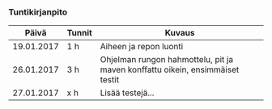### Tuntikirjanpito
Päivä | Tunnit | Kuvaus
------|--------|-------
19.01.2017 | 1 h | Aiheen ja repon luonti
26.01.2017 | 3 h | Ohjelman rungon hahmottelu, pit ja maven konffattu oikein, ensimmäiset testit
27.01.2017 | x h | Lisää testejä...
